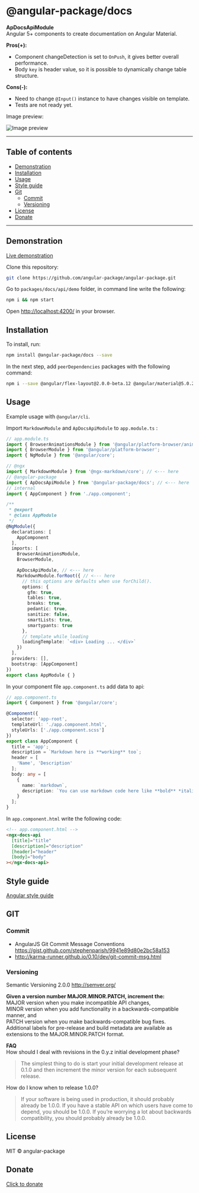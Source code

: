 # @angular-package/docs

**ApDocsApiModule**  
Angular 5+ components to create documentation on Angular Material.

**Pros(+):**
* Component changeDetection is set to `OnPush`, it gives better overall performance.
* Body `key` is header value, so it is possible to dynamically change table structure.

**Cons(-):**
* Need to change `@Input()` instance to have changes visible on template.
* Tests are not ready yet.

Image preview: 

![Image preview](http://ngx-docs.wwwdev.io/api/preview.png)

----

## Table of contents
* [Demonstration](#demonstration)
* [Installation](#installation)
* [Usage](#usage)
* [Style guide](#style-guide)
* [Git](#git)
  * [Commit](#commit)
  * [Versioning](#versioning)
* [License](#license)
* [Donate](#donate)

----

## Demonstration

[Live demonstration](http://angular-package.wwwdev.io/docs/api)

Clone this repository:

```bash
git clone https://github.com/angular-package/angular-package.git
```

Go to `packages/docs/api/demo` folder, in command line write the following:

```bash
npm i && npm start
```

Open [http://localhost:4200/](http://localhost:4200) in your browser.



## Installation

To install, run:

```bash
npm install @angular-package/docs --save
```

In the next step, add `peerDependencies` packages with the following command:

```bash
npm i --save @angular/flex-layout@2.0.0-beta.12 @angular/material@5.0.2 @angukar/cdk@5.0.2 @angular-package/prism@2.0.0 @types/prismjs@1.9.0 prismjs@1.9.0 @ngx-markdown/core@0.2.2
```


## Usage

Example usage with `@angular/cli`.

Import `MarkdownModule` and `ApDocsApiModule` to `app.module.ts` :

```typescript
// app.module.ts
import { BrowserAnimationsModule } from '@angular/platform-browser/animations';
import { BrowserModule } from '@angular/platform-browser';
import { NgModule } from '@angular/core';

// @ngx
import { MarkdownModule } from '@ngx-markdown/core'; // <--- here
// @angular-package
import { ApDocsApiModule } from '@angular-package/docs'; // <--- here
// internal
import { AppComponent } from './app.component';

/**
 * @export
 * @class AppModule
 */
@NgModule({
  declarations: [
    AppComponent
  ],
  imports: [
    BrowserAnimationsModule,
    BrowserModule,

    ApDocsApiModule, // <--- here
    MarkdownModule.forRoot({ // <--- here
      // this options are defaults when use forChild().
      options: {
        gfm: true,
        tables: true,
        breaks: true,
        pedantic: true,
        sanitize: false,
        smartLists: true,
        smartypants: true
      },
      // template while loading
      loadingTemplate: `<div> Loading ... </div>`
    })
  ],
  providers: [],
  bootstrap: [AppComponent]
})
export class AppModule { }

```

In your component file `app.component.ts` add data to api:

```typescript
// app.component.ts
import { Component } from '@angular/core';

@Component({
  selector: 'app-root',
  templateUrl: './app.component.html',
  styleUrls: ['./app.component.scss']
})
export class AppComponent {
  title = 'app';
  description = `Markdown here is **working** too`;
  header = [
    'Name', 'Description'
  ];
  body: any = [
    {
      name: `markdown`,
      description: `You can use markdown code here like **bold** *italic*`
    }
  ];
}
```

In `app.component.html` write the following code:

```html
<!-- app.component.html -->
<ngx-docs-api
  [title]="title"
  [description]="description"
  [header]="header"
  [body]="body"
></ngx-docs-api>
```

## Style guide

[Angular style guide](https://angular.io/docs/ts/latest/guide/style-guide.html) 

## GIT

### Commit
- AngularJS Git Commit Message Conventions https://gist.github.com/stephenparish/9941e89d80e2bc58a153
- http://karma-runner.github.io/0.10/dev/git-commit-msg.html

### Versioning
Semantic Versioning 2.0.0 http://semver.org/

**Given a version number MAJOR.MINOR.PATCH, increment the:**   
MAJOR version when you make incompatible API changes,  
MINOR version when you add functionality in a backwards-compatible manner, and  
PATCH version when you make backwards-compatible bug fixes.  
Additional labels for pre-release and build metadata are available as extensions to the MAJOR.MINOR.PATCH format.

**FAQ**   
How should I deal with revisions in the 0.y.z initial development phase?  
>The simplest thing to do is start your initial development release at 0.1.0 and then increment the minor version for each subsequent release.

How do I know when to release 1.0.0?

>If your software is being used in production, it should probably already be 1.0.0. If you have a stable API on which users have come to depend, you should be 1.0.0. If you’re worrying a lot about backwards compatibility, you should probably already be 1.0.0.


## License

MIT © angular-package

## Donate

[Click to donate](https://donorbox.org/help-creating-open-source-software)
